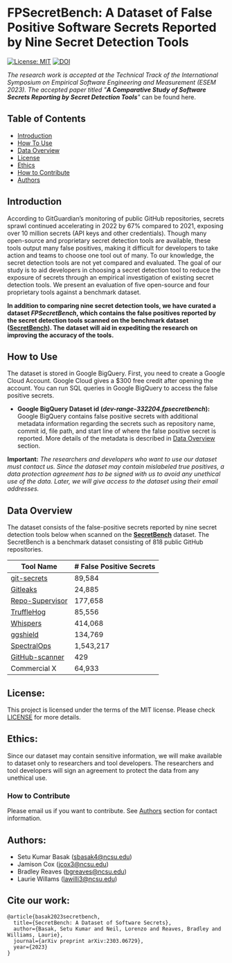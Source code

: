 

# FPSecretBench: A Dataset of False Positive Software Secrets Reported by Nine Secret Detection Tools

[![License: MIT](https://img.shields.io/badge/License-MIT-yellow.svg)](https://opensource.org/licenses/MIT) 
[![DOI](https://zenodo.org/badge/661418566.svg)](https://zenodo.org/badge/latestdoi/661418566)

*The research work is accepted at the Technical Track of the International Symposium on Empirical Software Engineering and Measurement (ESEM 2023). The accepted paper titled "**A Comparative Study of Software Secrets Reporting by Secret Detection Tools**"* can be found here.

## Table of Contents
   * [Introduction](#introduction)
   * [How To Use](#how-to-use)
   * [Data Overview](#data-overview)
   * [License](#license)
   * [Ethics](#ethics)
   * [How to Contribute](#how-to-contribute)
   * [Authors](#authors)

## Introduction

According to GitGuardian’s monitoring of public GitHub repositories, secrets sprawl continued accelerating in 2022 by 67% compared to 2021, exposing over 10 million secrets (API keys and other credentials). Though many open-source and proprietary secret detection tools are available, these tools output many false positives, making it difficult for developers to take action and teams to choose one tool out of many. To our knowledge, the secret detection tools are not yet compared and evaluated. The goal of our study is to aid developers in choosing a secret detection tool to reduce the exposure of secrets through an empirical investigation of existing secret detection tools. We present an evaluation of five open-source and four proprietary tools against a benchmark dataset.

**In addition to comparing nine secret detection tools, we have curated a dataset *FPSecretBench*, which contains the false positives reported by the secret detection tools scanned on the benchmark dataset ([SecretBench](https://github.com/setu1421/SecretBench)). The dataset will aid in expediting the research on improving the accuracy of the tools.** 

## How to Use

The dataset is stored in Google BigQuery. First, you need to create a Google Cloud Account. Google Cloud gives a $300 free credit after opening the account. You can run SQL queries in Google BigQuery to access the false positive secrets.

 - **Google BigQuery Dataset id (*dev-range-332204.fpsecretbench*):**  Google BigQuery contains false positive secrets with additional metadata information regarding the secrets such as repository name, commit id, file path, and start line of where the false positive secret is reported. More details of the metadata is described in [Data Overview](#data-overview) section.

**Important:** *The researchers and developers who want to use our dataset must contact us. Since the dataset may contain mislabeled true positives, a data protection agreement has to be signed with us to avoid any unethical use of the data. Later, we will give access to the dataset using their email addresses.*

## Data Overview

The dataset consists of the false-positive secrets reported by nine secret detection tools below when scanned on the **[SecretBench](https://github.com/setu1421/SecretBench)** dataset. The SecretBench is a benchmark dataset consisting of 818 public GitHub repositories.

|Tool Name|# False Positive Secrets|
|--------|--------|
|[git-secrets](https://github.com/awslabs/git-secrets)|89,584||
|[Gitleaks](https://github.com/gitleaks/gitleaks)|24,885|
|[Repo-Supervisor](https://github.com/auth0/repo-supervisor)|177,658|
|[TruffleHog](https://github.com/trufflesecurity/trufflehog)|85,556|
|[Whispers](https://github.com/Skyscanner/whispers)|414,068|
|[ggshield](https://github.com/GitGuardian/ggshield)|134,769|
|[SpectralOps](https://spectralops.io/)|1,543,217|
|[GitHub-scanner](https://docs.github.com/en/code-security/secret-scanning/configuring-secret-scanning-for-your-repositories)|429|
|Commercial X|64,933|

## License:

This project is licensed under the terms of the MIT license. Please check [LICENSE](https://github.com/setu1421/FPSecretBench/blob/main/LICENSE) for more details.


## Ethics:
Since our dataset may contain sensitive information, we will make available to dataset only to researchers and tool developers. The researchers and tool developers will sign an agreement to protect the data from any unethical use.

### How to Contribute

Please email us if you want to contribute. See [Authors](#authors) section for contact information.

## Authors:
 - Setu Kumar Basak (sbasak4@ncsu.edu)
 - Jamison Cox (jcox3@ncsu.edu)
 - Bradley Reaves (bgreaves@ncsu.edu)
 - Laurie Willams (lawilli3@ncsu.edu) 
 
## Cite our work:

```
@article{basak2023secretbench,
  title={SecretBench: A Dataset of Software Secrets},
  author={Basak, Setu Kumar and Neil, Lorenzo and Reaves, Bradley and Williams, Laurie},
  journal={arXiv preprint arXiv:2303.06729},
  year={2023}
} 
